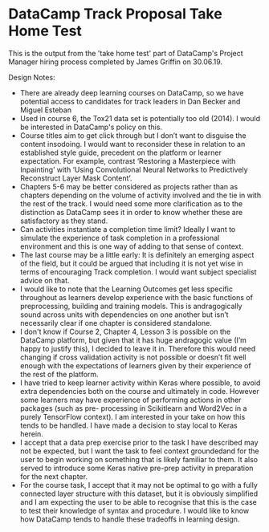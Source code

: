 DataCamp Track Proposal Take Home Test
======

This is the output from the 'take home test' part of DataCamp's Project Manager
 hiring process completed by James Griffin on 30.06.19.

Design Notes:

  * There are already deep learning courses on DataCamp, so we have potential
 access to candidates for track leaders in Dan Becker and Miguel Esteban
  * Used in course 6, the Tox21 data set is potentially too old (2014).  I would
   be interested in DataCamp's policy on this.
  * Course titles aim to get click through but I don’t want to disguise the
   content insodoing.  I would want to reconsider these in relation to an
  established style guide, precedent on the platform or learner expectation.
  For example, contrast ‘Restoring a Masterpiece with Inpainting’ with ‘Using
  Convolutional Neural Networks to Predictively Reconstruct Layer Mask Content’.
  * Chapters 5-6 may be better considered as projects rather than as chapters
  depending on the volume of activity involved and the tie in with the rest of the
  track.  I would need some more clarification as to the distinction as DataCamp
  sees it in order to know whether these are satisfactory as they stand.
  * Can activities instantiate a completion time limit?  Ideally I want to simulate
  the experience of task completion in a professional environment and this is one
  way of adding to that sense of context.
  * The last course may be a little early: It is definitely an emerging aspect of
  the field, but it could be argued that including it is not yet wise in terms of
  encouraging Track completion.  I would want subject specialist advice on that.
  * I would like to note that the Learning Outcomes get less specific throughout as
  learners develop experience with the basic functions of preprocessing, building
  and training models.  This is andragogically sound across units with dependencies
  on one another but isn’t necessarily clear if one chapter is considered
  standalone.
  * I don't know if Course 2, Chapter 4, Lesson 3 is possible on the DataCamp
  platform, but given that it has huge andragogic value (I’m happy to justify
  this), I decided to leave it in.  Therefore this would need changing if cross
  validation activity is not possible or doesn’t fit well enough with the
  expectations of learners given by their experience of the rest of the platform.
  * I have tried to keep learner activity within Keras where possible, to avoid
  extra dependencies both on the course and ultimately in code.  However some
  learners may have experience of performing actions in other packages (such as pre-
  processing in Scikitlearn and Word2Vec in a purely TensorFlow context).  I am
  interested in your take on how this tends to be handled. I have made a decision
  to stay local to Keras herein.
  * I accept that a data prep exercise prior to the task I have described may not
  be expected, but I want the task to feel context groundedand for the user to
  begin working on something that is likely familiar to them.  It also served to
  introduce some Keras native pre-prep activity in preparation for the next chapter.
  * For the course task, I accept that it may not be optimal to go with a fully
  connected layer structure with this dataset, but it is obviously simplified and I
  am expecting the user to be able to recognise that this is the case to test their
  knowledge of syntax and procedure.  I would like to know how DataCamp tends to
  handle these tradeoffs in learning design.
